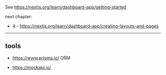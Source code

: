 
See 
https://nextjs.org/learn/dashboard-app/getting-started 


next chapter:
- 4 - https://nextjs.org/learn/dashboard-app/creating-layouts-and-pages 

---

## tools

- https://www.prisma.io/  ORM

- https://mockapi.io/ 